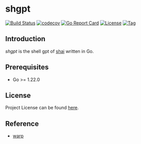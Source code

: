 # shgpt

[![Build Status](https://github.com/cligpt/shgpt/workflows/ci/badge.svg?branch=main&event=push)](https://github.com/cligpt/shgpt/actions?query=workflow%3Aci)
[![codecov](https://codecov.io/gh/cligpt/shgpt/branch/main/graph/badge.svg?token=El8oiyaIsD)](https://codecov.io/gh/cligpt/shgpt)
[![Go Report Card](https://goreportcard.com/badge/github.com/cligpt/shgpt)](https://goreportcard.com/report/github.com/cligpt/shgpt)
[![License](https://img.shields.io/github/license/cligpt/shgpt.svg)](https://github.com/cligpt/shgpt/blob/main/LICENSE)
[![Tag](https://img.shields.io/github/tag/cligpt/shgpt.svg)](https://github.com/cligpt/shgpt/tags)



## Introduction

*shgpt* is the shell gpt of [shai](https://github.com/cligpt/shai) written in Go.



## Prerequisites

- Go >= 1.22.0



## License

Project License can be found [here](LICENSE).



## Reference

- [warp](https://www.warp.dev/)
